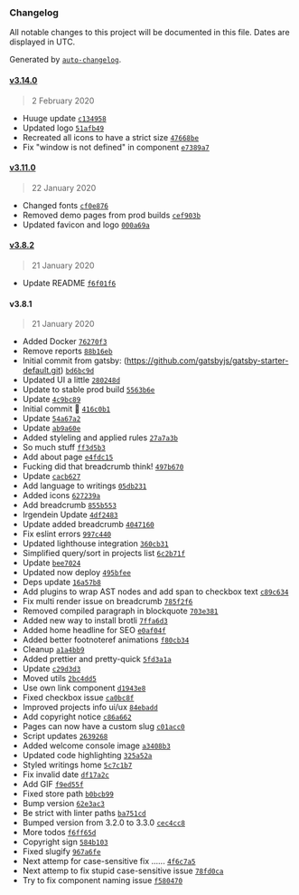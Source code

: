 ### Changelog

All notable changes to this project will be documented in this file. Dates are displayed in UTC.

Generated by [`auto-changelog`](https://github.com/CookPete/auto-changelog).

#### [v3.14.0](https://github.com/muuvmuuv/portfolio/compare/v3.11.0...v3.14.0)

> 2 February 2020

- Huuge update [`c134958`](https://github.com/muuvmuuv/portfolio/commit/c134958c1bdccaa9d6e88ffaa832b6710682f913)
- Updated logo [`51afb49`](https://github.com/muuvmuuv/portfolio/commit/51afb49dbaecb8301b590a7897dbab408b525c18)
- Recreated all icons to have a strict size [`47668be`](https://github.com/muuvmuuv/portfolio/commit/47668beafa509fc82460880ea4cb4253ae8ca304)
- Fix "window is not defined" in component [`e7389a7`](https://github.com/muuvmuuv/portfolio/commit/e7389a74ba0112213a74cbe8928dfa10aac0b939)

#### [v3.11.0](https://github.com/muuvmuuv/portfolio/compare/v3.8.2...v3.11.0)

> 22 January 2020

- Changed fonts [`cf0e876`](https://github.com/muuvmuuv/portfolio/commit/cf0e8762ecf66c01cb90465d2ffa3cf1211be3c1)
- Removed demo pages from prod builds [`cef903b`](https://github.com/muuvmuuv/portfolio/commit/cef903b464fdd7f3b47af9459a204ce7e9a1aec9)
- Updated favicon and logo [`000a69a`](https://github.com/muuvmuuv/portfolio/commit/000a69a4d13c08fe92f9ee1e2b5ee0b8afe9ea91)

#### [v3.8.2](https://github.com/muuvmuuv/portfolio/compare/v3.8.1...v3.8.2)

> 21 January 2020

- Update README [`f6f01f6`](https://github.com/muuvmuuv/portfolio/commit/f6f01f6d3e5b5cb22875d975b2b0ecad53c4ccf2)

#### v3.8.1

> 21 January 2020

- Added Docker [`76270f3`](https://github.com/muuvmuuv/portfolio/commit/76270f338de3e944bc763b5ef3a4bc1213e7bcab)
- Remove reports [`88b16eb`](https://github.com/muuvmuuv/portfolio/commit/88b16eb40adafac75d612415e23aac845a9e38f5)
- Initial commit from gatsby: (https://github.com/gatsbyjs/gatsby-starter-default.git) [`bd6bc9d`](https://github.com/muuvmuuv/portfolio/commit/bd6bc9dc6e71316f99fa22c6271b3a6dcdcd602b)
- Updated UI a little [`280248d`](https://github.com/muuvmuuv/portfolio/commit/280248d359c7d6a67dc7dc01d3489687c807818b)
- Update to stable prod build [`5563b6e`](https://github.com/muuvmuuv/portfolio/commit/5563b6e08ddc4795c5088ae3ce065db75bcec27b)
- Update [`4c9bc89`](https://github.com/muuvmuuv/portfolio/commit/4c9bc89cc61a6ced483ec4a729a1c58a75a4377a)
- Initial commit 🎡 [`416c0b1`](https://github.com/muuvmuuv/portfolio/commit/416c0b17dcd408804f1498c3944ffbdb05a20d5a)
- Update [`54a67a2`](https://github.com/muuvmuuv/portfolio/commit/54a67a2f2994adb9ab16621fa6e7828905974c4d)
- Update [`ab9a60e`](https://github.com/muuvmuuv/portfolio/commit/ab9a60eb8155dafb2a2cec2ebdfdf86cb7c1fc6c)
- Added styleling and applied rules [`27a7a3b`](https://github.com/muuvmuuv/portfolio/commit/27a7a3bdac34717566e65e7c0b64690d2c00c291)
- So much stuff [`ff3d5b3`](https://github.com/muuvmuuv/portfolio/commit/ff3d5b3012b169e14c953d9b06b001f704d9e4b7)
- Add about page [`e4fdc15`](https://github.com/muuvmuuv/portfolio/commit/e4fdc15edb1ef9a88c791170d3b96c4e8ecdd528)
- Fucking did that breadcrumb think! [`497b670`](https://github.com/muuvmuuv/portfolio/commit/497b67035735ba79b9b32442acaa4cab1c70f203)
- Update [`cacb627`](https://github.com/muuvmuuv/portfolio/commit/cacb6270a2f0e5c1b33e38298f3eb786c0153c73)
- Add language to writings [`05db231`](https://github.com/muuvmuuv/portfolio/commit/05db2319d37bf805613d566d5c759a46eec1a182)
- Added icons [`627239a`](https://github.com/muuvmuuv/portfolio/commit/627239ad1a5767686148fbb965df2b305ab3ed44)
- Add breadcrumb [`855b553`](https://github.com/muuvmuuv/portfolio/commit/855b5538303709737a73a65c4613b0b6f02ac857)
- Irgendein Update [`4df2483`](https://github.com/muuvmuuv/portfolio/commit/4df2483c364f3d520c373b334ae8c7d4d28791c4)
- Update added breadcrumb [`4047160`](https://github.com/muuvmuuv/portfolio/commit/40471606398137e715756abf84e1d7d767f34165)
- Fix eslint errors [`997c440`](https://github.com/muuvmuuv/portfolio/commit/997c440a30dd48c8e201b4a0ca4d7019b38ed21e)
- Updated lighthouse integration [`360cb31`](https://github.com/muuvmuuv/portfolio/commit/360cb31532408fd8df52f9ad0b165ceaa9f9ee60)
- Simplified query/sort in projects list [`6c2b71f`](https://github.com/muuvmuuv/portfolio/commit/6c2b71f1c37d8f16ff2e54707ec5321cc39b3d1f)
- Update [`bee7024`](https://github.com/muuvmuuv/portfolio/commit/bee7024f5b126278e6d70dc02fe454f84928a1d0)
- Updated now deploy [`495bfee`](https://github.com/muuvmuuv/portfolio/commit/495bfee2df01d7843dd4d65a79b95ecff4c53632)
- Deps update [`16a57b8`](https://github.com/muuvmuuv/portfolio/commit/16a57b806d0d7ab8899cc2bb6019762b62a1ebfd)
- Add plugins to wrap AST nodes and add span to checkbox text [`c89c634`](https://github.com/muuvmuuv/portfolio/commit/c89c6341f2cdbe08b880314e609b1ac512bced99)
- Fix multi render issue on breadcrumb [`785f2f6`](https://github.com/muuvmuuv/portfolio/commit/785f2f646926c60d02a76d0124fd62cd8a70437a)
- Removed compiled paragraph in blockquote [`703e381`](https://github.com/muuvmuuv/portfolio/commit/703e381e51e8d2b6f5d965d36abe445941da1ca0)
- Added new way to install brotli [`7ffa6d3`](https://github.com/muuvmuuv/portfolio/commit/7ffa6d3f21da77b51d03e548a3c720c27809d74b)
- Added home headline for SEO [`e0af04f`](https://github.com/muuvmuuv/portfolio/commit/e0af04f5dfbfb082092546e539d66ea87025506f)
- Added better footnoteref animations [`f80cb34`](https://github.com/muuvmuuv/portfolio/commit/f80cb34d1894a4ab2798686d3e285b4577fd7e3a)
- Cleanup [`a1a4bb9`](https://github.com/muuvmuuv/portfolio/commit/a1a4bb973c55c3e0e7cf10b3042deb9f458bcd73)
- Added prettier and pretty-quick [`5fd3a1a`](https://github.com/muuvmuuv/portfolio/commit/5fd3a1a808840bfc260bfe49a3ca9ae859583e2a)
- Update [`c29d3d3`](https://github.com/muuvmuuv/portfolio/commit/c29d3d31aed0f05e0cb6833e56ada2e721abe813)
- Moved utils [`2bc4dd5`](https://github.com/muuvmuuv/portfolio/commit/2bc4dd535c2f20dc95de79b80f3ac6595f8d80e5)
- Use own link component [`d1943e8`](https://github.com/muuvmuuv/portfolio/commit/d1943e8fd9b11a135d7c5e81c5fdc22543d0becb)
- Fixed checkbox issue [`ca0bc8f`](https://github.com/muuvmuuv/portfolio/commit/ca0bc8f952f5c18c5c83ce9cf1643faf718229df)
- Improved projects info ui/ux [`84ebadd`](https://github.com/muuvmuuv/portfolio/commit/84ebadd5c82335efd9b34329887b019394287985)
- Add copyright notice [`c86a662`](https://github.com/muuvmuuv/portfolio/commit/c86a6622fb83cea6afaf0cb7a23e930aabba58fe)
- Pages can now have a custom slug [`c01acc0`](https://github.com/muuvmuuv/portfolio/commit/c01acc0ed62262ceaa0da84d0480b5e47597c9ed)
- Script updates [`2639268`](https://github.com/muuvmuuv/portfolio/commit/2639268548f0a0cc3fccd6c5a0169a2e3f35ff66)
- Added welcome console image [`a3408b3`](https://github.com/muuvmuuv/portfolio/commit/a3408b3153eda1a8a34a55cb57026cf32b9eb73d)
- Updated code highlighting [`325a52a`](https://github.com/muuvmuuv/portfolio/commit/325a52aaae80d62587b3741dba9225f8efac6573)
- Styled writings home [`5c7c1b7`](https://github.com/muuvmuuv/portfolio/commit/5c7c1b7e9ebd40da462ec667636c4a2503dbd556)
- Fix invalid date [`df17a2c`](https://github.com/muuvmuuv/portfolio/commit/df17a2ce49e56145e26bfd38581f09c1afe126d7)
- Add GIF [`f9ed55f`](https://github.com/muuvmuuv/portfolio/commit/f9ed55ff7ca2db6dc56f8c46a6033230d102e885)
- Fixed store path [`b0bcb99`](https://github.com/muuvmuuv/portfolio/commit/b0bcb99919b8529b9eb574e7491d457f3319dd62)
- Bump version [`62e3ac3`](https://github.com/muuvmuuv/portfolio/commit/62e3ac3e11a72150f344b895d6ab61f013eac5d9)
- Be strict with linter paths [`ba751cd`](https://github.com/muuvmuuv/portfolio/commit/ba751cd3af78c2fe460e0e2160e3b789c96db084)
- Bumped version from 3.2.0 to 3.3.0 [`cec4cc8`](https://github.com/muuvmuuv/portfolio/commit/cec4cc898182d63b2fd7bca50b425255a4fb8235)
- More todos [`f6ff65d`](https://github.com/muuvmuuv/portfolio/commit/f6ff65df011854d75fd14cb9284ab46e48543a9c)
- Copyright sign [`584b103`](https://github.com/muuvmuuv/portfolio/commit/584b103f6ed427bd1c1d262b1edaab26063f7e75)
- Fixed slugify [`967a6fe`](https://github.com/muuvmuuv/portfolio/commit/967a6fee5517e39822e9198e1350fdf0738b75ba)
- Next attemp for case-sensitive fix ...... [`4f6c7a5`](https://github.com/muuvmuuv/portfolio/commit/4f6c7a576f0630be7cccfff4fc3f2e2a1885d5f3)
- Next attemp to fix stupid case-sensitive issue [`78fd0ca`](https://github.com/muuvmuuv/portfolio/commit/78fd0cad9f830ff88af5fc8357e794bb81132f04)
- Try to fix component naming issue [`f580470`](https://github.com/muuvmuuv/portfolio/commit/f5804701301e158215d83a609e6ad1427e4173f3)
